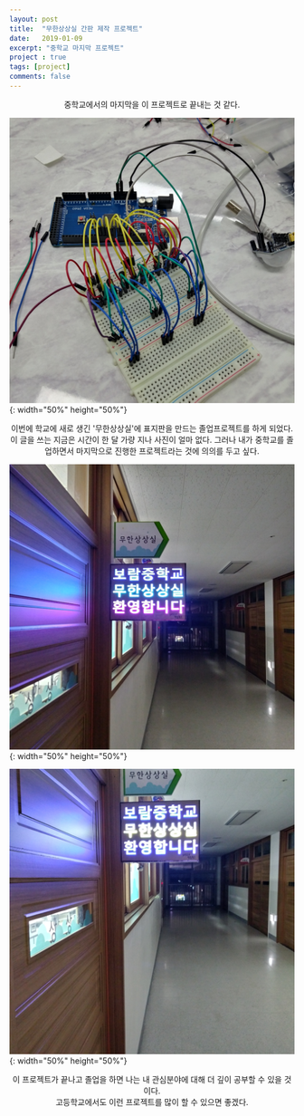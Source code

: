 ```yaml
---
layout: post
title:  "무한상상실 간판 제작 프로젝트"
date:   2019-01-09
excerpt: "중학교 마지막 프로젝트"
project : true
tags: [project]
comments: false
---
```


<center>중학교에서의 마지막을 이 프로젝트로 끝내는 것 같다.</center>

![boramMiddleSchool_TheLastProject_inside](https://raw.githubusercontent.com/streetlamp0912/streetlamp0912.github.io/master/_posts/2019-01-09-무한상상실-간판-제작-프로젝트.assets/boramMiddleSchool_TheLastProject_inside.jpg){: width="50%" height="50%"}

<center>이번에 학교에 새로 생긴 '무한상상실'에 표지판을 만드는 졸업프로젝트를 하게 되었다. 이 글을 쓰는 지금은 시간이 한 달 가량 지나 사진이 얼마 없다. 그러나 내가 중학교를 졸업하면서 마지막으로 진행한 프로젝트라는 것에 의의를 두고 싶다.</center>

![boramMiddleSchool_TheLastProject](https://raw.githubusercontent.com/streetlamp0912/streetlamp0912.github.io/master/_posts/2019-01-09-무한상상실-간판-제작-프로젝트.assets/boramMiddleSchool_TheLastProject.jpg){: width="50%" height="50%"}



![boramMiddleSchool_TheLastProject2](https://raw.githubusercontent.com/streetlamp0912/streetlamp0912.github.io/master/_posts/2019-01-09-무한상상실-간판-제작-프로젝트.assets/boramMiddleSchool_TheLastProject2.jpg){: width="50%" height="50%"}

<center>이 프로젝트가 끝나고 졸업을 하면 나는 내 관심분야에 대해 더 깊이 공부할 수 있을 것이다.</center>

<center>고등학교에서도 이런 프로젝트를 많이 할 수 있으면 좋겠다.</center>